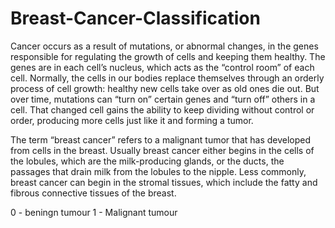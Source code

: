 # Breast-Cancer-Classification
<p>Cancer occurs as a result of mutations, or abnormal changes, in the genes responsible for regulating the growth of cells and keeping them healthy. The genes are in each cell’s nucleus, which acts as the “control room” of each cell. Normally, the cells in our bodies replace themselves through an orderly process of cell growth: healthy new cells take over as old ones die out. But over time, mutations can “turn on” certain genes and “turn off” others in a cell. That changed cell gains the ability to keep dividing without control or order, producing more cells just like it and forming a tumor.

The term “breast cancer” refers to a malignant tumor that has developed from cells in the breast. Usually breast cancer either begins in the cells of the lobules, which are the milk-producing glands, or the ducts, the passages that drain milk from the lobules to the nipple. Less commonly, breast cancer can begin in the stromal tissues, which include the fatty and fibrous connective tissues of the breast.

0 - beningn tumour
1 - Malignant tumour
</p>

